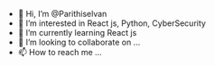 - 👋 Hi, I’m @Parithiselvan
- 👀 I’m interested in React js, Python, CyberSecurity
- 🌱 I’m currently learning React js
- 💞️ I’m looking to collaborate on ...
- 📫 How to reach me ...

<!---
Parithiselvan/Parithiselvan is a ✨ special ✨ repository because its `README.md` (this file) appears on your GitHub profile.
You can click the Preview link to take a look at your changes.
--->
